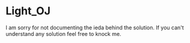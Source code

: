 # Light_OJ

I am sorry for not documenting the ieda behind the solution.
If you can't understand any solution feel free to knock me.
